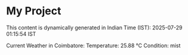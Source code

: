 # My Project

This content is dynamically generated in Indian Time (IST): 2025-07-29 01:15:54 IST


Current Weather in Coimbatore:
Temperature: 25.88 °C
Condition: mist
